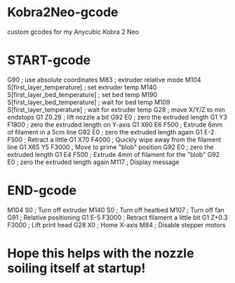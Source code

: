 # Kobra2Neo-gcode
custom gcodes for my Anycubic Kobra 2 Neo

# START-gcode

G90 ; use absolute coordinates
M83 ; extruder relative mode
M104 S[first_layer_temperature] ; set extruder temp
M140 S[first_layer_bed_temperature] ; set bed temp
M190 S[first_layer_bed_temperature] ; wait for bed temp
M109 S[first_layer_temperature] ; wait for extruder temp
G28 ; move X/Y/Z to min endstops
G1 Z0.28 ; lift nozzle a bit
G92 E0 ; zero the extruded length
G1 Y3 F1800 ; zero the extruded length on Y-axis
G1 X60 E6 F500 ; Extrude 6mm of filament in a 5cm line
G92 E0 ; zero the extruded length again
G1 E-2 F500 ; Retract a little
G1 X70 F4000 ; Quickly wipe away from the filament line
G1 X65 Y5 F3000 ; Move to prime "blob" position
G92 E0 ; zero the extruded length
G1 E4 F500 ; Extrude 4mm of filament for the "blob"
G92 E0 ; zero the extruded length again
M117 ; Display message

# END-gcode

M104 S0 ; Turn off extruder
M140 S0 ; Turn off heatbed
M107 ; Turn off fan
G91 ; Relative positioning
G1 E-5 F3000 ; Retract filament a little bit
G1 Z+0.3 F3000 ; Lift print head
G28 X0 ; Home X-axis
M84 ; Disable stepper motors

# Hope this helps with the nozzle soiling itself at startup!
